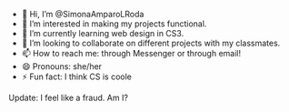 - 👋 Hi, I’m @SimonaAmparoLRoda
- 👀 I’m interested in making my projects functional.
- 🌱 I’m currently learning web design in CS3.
- 💞️ I’m looking to collaborate on different projects with my classmates.
- 📫 How to reach me: through Messenger or through email!
- 😄 Pronouns: she/her
- ⚡ Fun fact: I think CS is coole

Update: I feel like a fraud. Am I?

<!---
SimonaAmparoLRoda/SimonaAmparoLRoda is a ✨ special ✨ repository because its `README.md` (this file) appears on your GitHub profile.
You can click the Preview link to take a look at your changes.
--->
